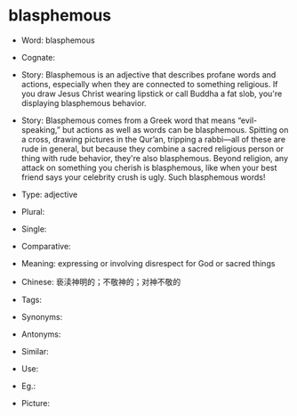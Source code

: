 # blasphemous

- Word: blasphemous
- Cognate: 
- Story: Blasphemous is an adjective that describes profane words and actions, especially when they are connected to something religious. If you draw Jesus Christ wearing lipstick or call Buddha a fat slob, you're displaying blasphemous behavior.
- Story: Blasphemous comes from a Greek word that means “evil-speaking,” but actions as well as words can be blasphemous. Spitting on a cross, drawing pictures in the Qur’an, tripping a rabbi—all of these are rude in general, but because they combine a sacred religious person or thing with rude behavior, they're also blasphemous. Beyond religion, any attack on something you cherish is blasphemous, like when your best friend says your celebrity crush is ugly. Such blasphemous words!

- Type: adjective
- Plural: 
- Single: 
- Comparative: 
- Meaning: expressing or involving disrespect for God or sacred things
- Chinese: 亵渎神明的；不敬神的；对神不敬的
- Tags: 
- Synonyms: 
- Antonyms: 
- Similar: 
- Use: 
- Eg.: 
- Picture: 

